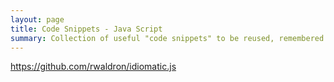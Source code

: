 ```yaml
---
layout: page
title: Code Snippets - Java Script
summary: Collection of useful "code snippets" to be reused, remembered...""
---
```


https://github.com/rwaldron/idiomatic.js
